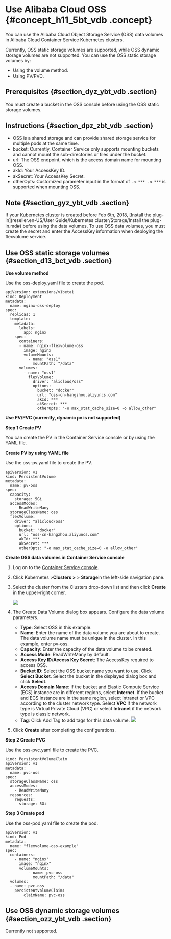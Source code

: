 # Use Alibaba Cloud OSS {#concept_h11_5bt_vdb .concept}

You can use the Alibaba Cloud Object Storage Service \(OSS\) data volumes in Alibaba Cloud Container Service Kubernetes clusters.

Currently, OSS static storage volumes are supported, while OSS dynamic storage volumes are not supported. You can use the OSS static storage volumes by:

-   Using the volume method.
-   Using PV/PVC.

## Prerequisites {#section_dyz_ybt_vdb .section}

You must create a bucket in the OSS console before using the OSS static storage volumes.

## Instructions {#section_dpz_zbt_vdb .section}

-   OSS is a shared storage and can provide shared storage service for multiple pods at the same time.
-   bucket: Currently, Container Service only supports mounting buckets and cannot mount the sub-directories or files under the bucket.
-   url: The OSS endpoint, which is the access domain name for mounting OSS.
-   akId: Your AccessKey ID.
-   akSecret: Your AccessKey Secret.
-   otherOpts: Customized parameter input in the format of `-o *** -o ***` is supported when mounting OSS.

## Note {#section_gyz_ybt_vdb .section}

If your Kubernetes cluster is created before Feb 6th, 2018, [Install the plug-in](reseller.en-US/User Guide/Kubernetes cluster/Storage/Install the plug-in.md#) before using the data volumes. To use OSS data volumes, you must create the secret and enter the AccessKey information when deploying the flexvolume service.

## Use OSS static storage volumes {#section_d13_bct_vdb .section}

**Use volume method**

Use the oss-deploy.yaml file to create the pod.

```
apiVersion: extensions/v1beta1
kind: Deployment
metadata:
  name: nginx-oss-deploy
spec:
  replicas: 1
  template:
    metadata:
      labels:
        app: nginx
    spec:
      containers:
      - name: nginx-flexvolume-oss
        image: nginx
        volumeMounts:
          - name: "oss1"
            mountPath: "/data"
      volumes:
        - name: "oss1"
          flexVolume:
            driver: "alicloud/oss"
            options:
              bucket: "docker"
              url: "oss-cn-hangzhou.aliyuncs.com"
              akId: ***
              akSecret: ***
              otherOpts: "-o max_stat_cache_size=0 -o allow_other"
```

**Use PV/PVC \(currently, dynamic pv is not supported\)**

**Step 1 Create PV**

You can create the PV in the Container Service console or by using the YAML file.

**Create PV by using YAML file**

Use the oss-pv.yaml file to create the PV.

```
apiVersion: v1
kind: PersistentVolume
metadata:
  name: pv-oss
spec:
  capacity:
    storage: 5Gi
  accessModes:
    - ReadWriteMany
  storageClassName: oss
  flexVolume:
    driver: "alicloud/oss"
    options:
      bucket: "docker"
      url: "oss-cn-hangzhou.aliyuncs.com"
      akId: ***
      akSecret: ***
      otherOpts: "-o max_stat_cache_size=0 -o allow_other"
```

**Create OSS data volumes in Container Service console**

1.  Log on to the [Container Service console](https://partners-intl.console.aliyun.com/#/cs).
2.  Click Kubernetes \>**Clusters \>** \> **Storage**in the left-side navigation pane.
3.  Select the cluster from the Clusters drop-down list and then click **Create** in the upper-right corner.

    ![](http://static-aliyun-doc.oss-cn-hangzhou.aliyuncs.com/assets/img/6938/4683_en-US.png)

4.  The Create Data Volume dialog box appears. Configure the data volume parameters.

    -   **Type**: Select OSS in this example.
    -   **Name**: Enter the name of the data volume you are about to create. The data volume name must be unique in the cluster. In this example, enter pv-oss.
    -   **Capacity**: Enter the capacity of the data volume to be created.
    -   **Access Mode**: ReadWriteMany by default.
    -   **Access Key ID**/**Access Key Secret**: The AccessKey required to access OSS.
    -   **Bucket ID**: Select the OSS bucket name you want to use. Click **Select Bucket**. Select the bucket in the displayed dialog box and click **Select**.
    -   **Access Domain Name**: If the bucket and Elastic Compute Service \(ECS\) instance are in different regions, select **Internet**. If the bucket and ECS instance are in the same region, select Intranet or VPC according to the cluster network type. Select **VPC** if the network type is Virtual Private Cloud \(VPC\) or select **Intranet** if the network type is classic network.
    -   **Tag**: Click Add Tag to add tags for this data volume.
    ![](http://static-aliyun-doc.oss-cn-hangzhou.aliyuncs.com/assets/img/6938/4684_en-US.png)

5.  Click **Create** after completing the configurations.

**Step 2 Create PVC**

Use the oss-pvc.yaml file to create the PVC.

```
kind: PersistentVolumeClaim
apiVersion: v1
metadata:
  name: pvc-oss
spec:
  storageClassName: oss
  accessModes:
    - ReadWriteMany
  resources:
    requests:
      storage: 5Gi
```

**Step 3 Create pod**

Use the oss-pod.yaml file to create the pod.

```
apiVersion: v1
kind: Pod
metadata:
  name: "flexvolume-oss-example"
spec:
  containers:
    - name: "nginx"
      image: "nginx"
      volumeMounts:
          - name: pvc-oss
            mountPath: "/data"
  volumes:
  - name: pvc-oss
    persistentVolumeClaim:
        claimName: pvc-oss
```

## Use OSS dynamic storage volumes {#section_ozz_ybt_vdb .section}

Currently not supported.


